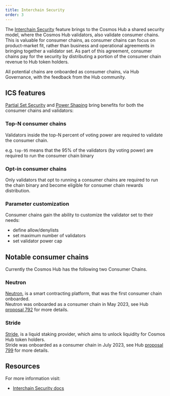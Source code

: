 ```yaml
---
title: Interchain Security
order: 3
---
```


The [Interchain Security](https://cosmos.github.io/interchain-security/) feature brings to the Cosmos Hub a shared security model, where the Cosmos Hub validators, also validate consumer chains. This is valuable for consumer chains, as consumer chains can focus on product-market fit, rather than business and operational agreements in bringing together a validator set. As part of this agreement, consumer chains pay for the security by distributing a portion of the consumer chain revenue to Hub token holders.

All potential chains are onboarded as consumer chains, via Hub Governance, with the feedback from the Hub community.

## ICS features

[Partial Set Security](https://cosmos.github.io/interchain-security/features/partial-set-security) and [Power Shaping](https://cosmos.github.io/interchain-security/features/power-shaping) bring benefits for both the consumer chains and validators:

### Top-N consumer chains

Validators inside the top-N percent of voting power are required to validate the consumer chain.

e.g. `top-95` means that the 95% of the validators (by voting power) are required to run the consumer chain binary

### Opt-in consumer chains

Only validators that opt to running a consumer chains are required to run the chain binary and become eligible for consumer chain rewards distribution.

### Parameter customization

Consumer chains gain the ability to customize the validator set to their needs:

- define allow/denylists
- set maximum number of validators
- set validator power cap

## Notable consumer chains

Currently the Cosmos Hub has the following two Consumer Chains.

### Neutron

[Neutron](https://neutron.org/), is a smart contracting platform, that was the first consumer chain onboarded.  
Neutron was onboarded as a consumer chain in May 2023, see Hub [proposal 792](https://www.mintscan.io/cosmos/proposals/792) for more details.

### Stride

[Stride](https://www.stride.zone/), is a liquid staking provider, which aims to unlock liquidity for Cosmos Hub token holders.  
Stride was onboarded as a consumer chain in July 2023, see Hub [proposal 799](https://www.mintscan.io/cosmos/proposals/799) for more details.

## Resources

For more information visit:

- [Interchain Security docs](https://cosmos.github.io/interchain-security)
